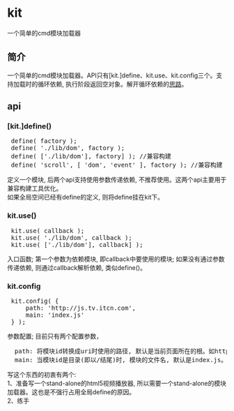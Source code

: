 # kit
一个简单的cmd模块加载器

## 简介
一个简单的cmd模块加载器。API只有[kit.]define、kit.use、kit.config三个。支持加载时的循环依赖, 执行阶段返回空对象。解开循环依赖的[思路](https://github.com/seajs/seajs/issues/1436)。

## api

### [kit.]define()
<pre>
 define( factory );
 define( './lib/dom', factory );
 define( ['./lib/dom'], factory] ); //兼容构建
 define( 'scroll', [ 'dom', 'event' ], factory ); //兼容构建
</pre>
定义一个模块, 后两个api支持使用参数传递依赖, 不推荐使用。这两个api主要用于兼容构建工具优化。    
如果全局空间已经有define的定义, 则将define挂在kit下。

### kit.use()
<pre>
 kit.use( callback );
 kit.use( './lib/dom', callback );
 kit.use( ['./lib/dom'], callback] ); 
</pre>
入口函数; 第一个参数为依赖模块, 即callback中要使用的模块; 如果没有通过参数传递依赖, 则通过callback解析依赖, 类似define()。

### kit.config
<pre>
 kit.config( {
     path: 'http://js.tv.itcn.com',
     main: 'index.js'
 } );
</pre>
参数配置; 目前只有两个配置参数，
<pre>
  path: 将模块id转换成uri时使用的路径, 默认是当前页面所在的根。如http://localhost/test/base.html -> http://localhost/
  main: 当模块id是目录(即以/结尾)时, 模块的文件名, 默认是index.js。如'./lib/dom' -> './lib/dom/index.js' 
</pre>

写这个东西的初衷有两个:    
1、准备写一个stand-alone的html5视频播放器, 所以需要一个stand-alone的模块加载器。这也是不强行占用全局define的原因。    
2、练手
